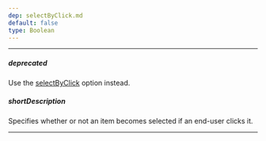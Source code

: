 ```yaml
---
dep: selectByClick.md
default: false
type: Boolean
---
```

---
##### deprecated
Use the [selectByClick](/api-reference/10%20UI%20Widgets/dxMenuBase/1%20Configuration/selectByClick.md '/Documentation/ApiReference/UI_Widgets/dxMenu/Configuration/#selectByClick') option instead.

##### shortDescription
Specifies whether or not an item becomes selected if an end-user clicks it.

---
